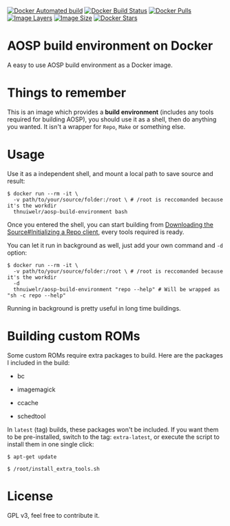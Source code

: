 [![Docker Automated build](https://img.shields.io/docker/automated/thnuiwelr/aosp-build-environment.svg)](https://hub.docker.com/r/thnuiwelr/aosp-build-environment)
[![Docker Build Status](https://img.shields.io/docker/build/thnuiwelr/aosp-build-environment.svg)](https://hub.docker.com/r/thnuiwelr/aosp-build-environment)
[![Docker Pulls](https://img.shields.io/docker/pulls/thnuiwelr/aosp-build-environment.svg)](https://hub.docker.com/r/thnuiwelr/aosp-build-environment/)
[![Image Layers](https://img.shields.io/microbadger/layers/thnuiwelr/aosp-build-environment.svg)](https://hub.docker.com/r/thnuiwelr/aosp-build-environment/)
[![Image Size](https://img.shields.io/microbadger/image-size/thnuiwelr/aosp-build-environment.svg)](https://hub.docker.com/r/thnuiwelr/aosp-build-environment/)
[![Docker Stars](https://img.shields.io/docker/stars/thnuiwelr/aosp-build-environment.svg)](https://hub.docker.com/r/thnuiwelr/aosp-build-environment/)


# AOSP build environment on Docker
A easy to use AOSP build environment as a Docker image.

# Things to remember
This is an image which provides a **build environment** (includes any tools required for building AOSP), you should use it as a shell, then do anything you wanted. It isn't a wrapper for `Repo`, `Make` or something else.

# Usage
Use it as a independent shell, and mount a local path to save source and result:
```shell
$ docker run --rm -it \
  -v path/to/your/source/folder:/root \ # /root is reccomanded because it's the workdir
  thnuiwelr/aosp-build-environment bash
```
Once you entered the shell, you can start building from [Downloading the Source#Initializing a Repo client](https://source.android.com/setup/build/downloading), every tools required is ready.

You can let it run in background as well, just add your own command and `-d` option:
```shell
$ docker run --rm -it \
  -v path/to/your/source/folder:/root \ # /root is reccomanded because it's the workdir
  -d 
  thnuiwelr/aosp-build-environment "repo --help" # Will be wrapped as "sh -c repo --help"
```
Running in background is pretty useful in long time buildings.

# Building custom ROMs

Some custom ROMs require extra packages to build. Here are the packages I included in the build:

* bc

* imagemagick

* ccache

* schedtool

In `latest` (tag) builds, these packages won't be included. If you want them to be pre-installed, switch to the tag: `extra-latest`, or execute the script to install them in one single click:

```shell
$ apt-get update

$ /root/install_extra_tools.sh
```

# License
GPL v3, feel free to contribute it.
